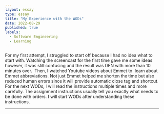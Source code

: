```yaml
---
layout: essay
type: essay
title: "My Experience with the WODs"
date: 2022-08-29
published: true
labels:
  - Software Engineering
  - Learning
---
```


For my first attempt, I struggled to start off because I had no idea what to start with. Watching the screencast for the first time gave me some ideas however, it was still confusing and the result was DFN with more than 10 minutes over.  Then, I watched Youtube videos about Emmet to  learn about Emmet abbreviations. Not just Emmet helped me shorten the time but also reduced human errors since it will provide automatic close tag and shortcut. 
For the next WODs, I will read the instructions multiple times and more carefully. The assignment instructions usually tell you exactly what needs to be done with orders. I will start WODs after understanding these instructions. 

---
